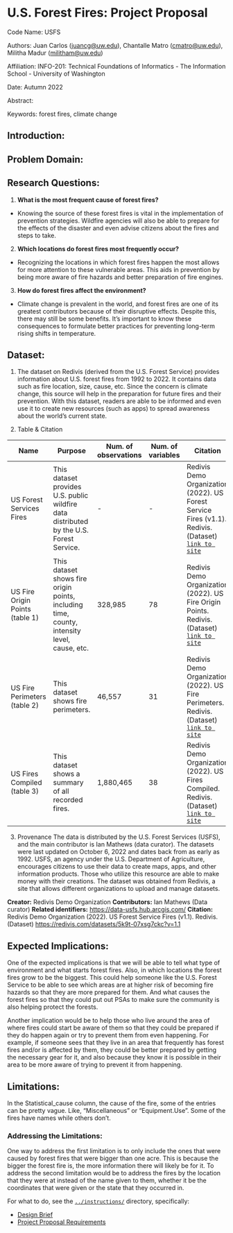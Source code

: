 # U.S. Forest Fires: Project Proposal 
Code Name: USFS

Authors: Juan Carlos (juancg@uw.edu), Chantalle Matro (cmatro@uw.edu), Militha Madur (militham@uw.edu) 

Affiliation: INFO-201: Technical Foundations of Informatics - The Information School - University of Washington

Date: Autumn 2022

Abstract:

Keywords: forest fires, climate change

## Introduction:

## Problem Domain:

## Research Questions:

1. **What is the most frequent cause of forest fires?**
- Knowing the source of these forest fires is vital in the implementation of prevention strategies. Wildfire agencies will also be able to prepare for the effects of the disaster and even advise citizens about the fires and steps to take.
2. **Which locations do forest fires most frequently occur?**
- Recognizing the locations in which forest fires happen the most allows for more attention to these vulnerable areas. This aids in prevention by being more aware of fire hazards and better preparation of fire engines.
3. **How do forest fires affect the environment?**
- Climate change is prevalent in the world, and forest fires are one of its greatest contributors because of their disruptive effects. Despite this, there may still be some benefits. It’s important to know these consequences to formulate better practices for preventing long-term rising shifts in temperature.

## Dataset:

1. The dataset on Redivis (derived from the U.S. Forest Service) provides information about U.S. forest fires from 1992 to 2022. It contains data such as fire location, size, cause, etc. Since the concern is climate change, this source will help in the preparation for future fires and their prevention. With this dataset, readers are able to be informed and even use it to create new resources (such as apps) to spread awareness about the world’s current state.

2. Table & Citation

| Name                     | Purpose | Num. of observations | Num. of variables | Citation | URL |
|--------------------------|---------|----------------------|-------------------|----------|-----|
| US Forest Services Fires | This dataset provides U.S. public wildfire data distributed by the U.S. Forest Service. | - | - | Redivis Demo Organization (2022). US Forest Service Fires (v1.1). Redivis. (Dataset) [`link to site`](https://redivis.com/datasets/5k9t-07xsg7ckc?v=1.1) | [`URL`](https://redivis.com/datasets/5k9t-07xsg7ckc?v=1.1) |
| US Fire Origin Points (table 1) | This dataset shows fire origin points, including time, county, intensity level, cause, etc. | 328,985 | 78 | Redivis Demo Organization (2022). US Fire Origin Points. Redivis. (Dataset) [`link to site`](https://redivis.com/datasets/5k9t-07xsg7ckc/tables/5r3s-4s2avr2eb?variable=initial_response) | [`URL`](https://redivis.com/datasets/5k9t-07xsg7ckc/tables/5r3s-4s2avr2eb?variable=initial_response) |
| US Fire Perimeters (table 2) | This dataset shows fire perimeters. | 46,557 | 31 | Redivis Demo Organization (2022). US Fire Perimeters. Redivis. (Dataset) [`link to site`](https://redivis.com/datasets/5k9t-07xsg7ckc/tables/9r58-8ckedbnhw) | [`URL`](https://redivis.com/datasets/5k9t-07xsg7ckc/tables/9r58-8ckedbnhw) |
| US Fires Compiled (table 3) | This dataset shows a summary of all recorded fires. | 1,880,465 | 38 | Redivis Demo Organization (2022). US Fires Compiled. Redivis. (Dataset) [`link to site`](https://redivis.com/datasets/5k9t-07xsg7ckc/tables/t935-9twa6qwpz) | [`URL`](https://redivis.com/datasets/5k9t-07xsg7ckc/tables/t935-9twa6qwpz) |

3. Provenance
The data is distributed by the U.S. Forest Services (USFS), and the main contributor is Ian Mathews (data curator). The datasets were last updated on October 6, 2022 and dates back from as early as 1992. USFS, an agency under the U.S. Department of Agriculture, encourages citizens to use their data to create maps, apps, and other information products. Those who utilize this resource are able to make money with their creations. The dataset was obtained from Redivis, a site that allows different organizations to upload and manage datasets.

**Creator:** Redivis Demo Organization
**Contributors:** Ian Mathews (Data curator)
**Related identifiers:** https://data-usfs.hub.arcgis.com/
**Citation:** Redivis Demo Organization (2022). US Forest Service Fires (v1.1). Redivis. 
(Dataset) https://redivis.com/datasets/5k9t-07xsg7ckc?v=1.1

## Expected Implications:

One of the expected implications is that we will be able to tell what type of environment and what starts forest fires. Also, in which locations the forest fires grow to be the biggest. This could help someone like the U.S. Forest Service to be able to see which areas are at higher risk of becoming fire hazards so that they are more prepared for them. And what causes the forest fires so that they could put out PSAs to make sure the community is also helping protect the forests.

Another implication would be to help those who live around the area of where fires could start be aware of them so that they could be prepared if they do happen again or try to prevent them from even happening. For example, if someone sees that they live in an area that frequently has forest fires and/or is affected by them, they could be better prepared by getting the necessary gear for it, and also because they know it is possible in their area to be more aware of trying to prevent it from happening.

## Limitations:

In the Statistical_cause column, the cause of the fire, some of the entries can be pretty vague. Like, “Miscellaneous” or “Equipment.Use”.
Some of the fires have names while others don’t.

### Addressing the Limitations:

One way to address the first limitation is to only include the ones that were caused by forest fires that were bigger than one acre. This is because the bigger the forest fire is, the more information there will likely be for it.
To address the second limitation would be to address the fires by the location that they were at instead of the name given to them, whether it be the coordinates that were given or the state that they occurred in.


For what to do, see the [`../instructions/`](../instructions/) directory, specifically: 

* [Design Brief](../instructions/project-design-brief.pdf)
* [Project Proposal Requirements](../instructions/p01-proposal-requirements.md)
